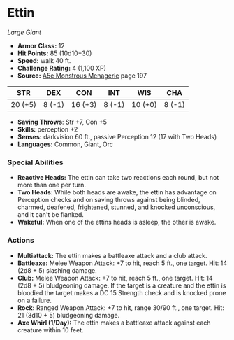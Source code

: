# Ettin

*Large* *Giant*

- **Armor Class:** 12
- **Hit Points:** 85 (10d10+30)
- **Speed:** walk 40 ft.
- **Challenge Rating:** 4 (1,100 XP)
- **Source:** [A5e Monstrous Menagerie](https://enpublishingrpg.com/products/level-up-monstrous-menagerie-a5e) page 197

| STR | DEX | CON | INT | WIS | CHA |
| --- | --- | --- | --- | --- | --- |
| 20 (+5) | 8 (-1) | 16 (+3) | 8 (-1) | 10 (+0) | 8 (-1) |

- **Saving Throws**: Str +7, Con +5
- **Skills:** perception +2
- **Senses:** darkvision 60 ft., passive Perception 12 (17 with Two Heads)
- **Languages:** Common, Giant, Orc

### Special Abilities

- **Reactive Heads:** The ettin can take two reactions each round, but not more than one per turn.
- **Two Heads:** While both heads are awake, the ettin has advantage on Perception checks and on saving throws against being blinded, charmed, deafened, frightened, stunned, and knocked unconscious, and it can't be flanked.
- **Wakeful:** When one of the ettins heads is asleep, the other is awake.

### Actions

- **Multiattack:** The ettin makes a battleaxe attack and a club attack.
- **Battleaxe:** Melee Weapon Attack: +7 to hit, reach 5 ft., one target. Hit: 14 (2d8 + 5) slashing damage.
- **Club:** Melee Weapon Attack: +7 to hit, reach 5 ft., one target. Hit: 14 (2d8 + 5) bludgeoning damage. If the target is a creature and the ettin is bloodied  the target makes a DC 15 Strength check and is knocked prone on a failure.
- **Rock:** Ranged Weapon Attack: +7 to hit, range 30/90 ft., one target. Hit: 21 (3d10 + 5) bludgeoning damage.
- **Axe Whirl (1/Day):** The ettin makes a battleaxe attack against each creature within 10 feet.


